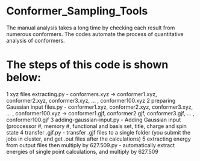 # Conformer_Sampling_Tools
The manual analysis takes a long time by checking each result from numerous conformers. The codes automate the process of quantitative analysis of conformers. 

# The steps of this code is shown below:
1 xyz files extracting.py - conformers.xyz -> conformer1.xyz, conformer2.xyz, conformer3.xyz, ... , conformer100.xyz
2 preparing Gaussian input files.py - conformer1.xyz, conformer2.xyz, conformer3.xyz, ... , conformer100.xyz -> conformer1.gjf, conformer2.gjf, conformer3.gjf, ... , conformer100.gjf
3 adding-gaussian-input.py - Adding Gaussian input (proccessor #, memory #, functional and basis set, title, charge and spin state
4 transfer .gjf.py  - transfer .gjf files to a single folder
  (you submit the jobs in cluster, and get .out files after the calculations)
5 extracting energy from output files then multiply by 627.509.py - automatically extract energies of single point calculations, and multiply by 627.509
